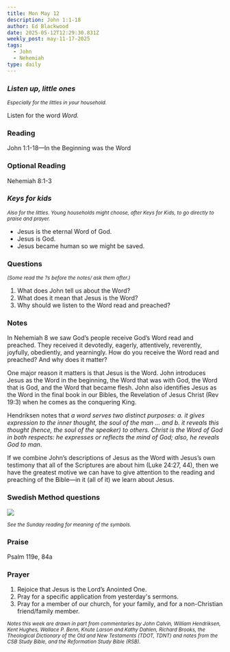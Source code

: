 ```yaml
---
title: Mon May 12
description: John 1:1-18
author: Ed Blackwood
date: 2025-05-12T12:29:30.831Z
weekly_post: may-11-17-2025
tags:
  - John
  - Nehemiah
type: daily
---
```

### *Listen up, little ones*

<div><small><i>Especially for the littles in your household.</i></small></div>

Listen for the word *Word.*

### Reading

John 1:1-18—In the Beginning was the Word

### Optional Reading

Nehemiah 8:1-3

### *Keys for kids*

<div><small><i>Also for the littles. Young households might choose, after Keys for Kids, to go directly to praise and prayer.</i></small></div>

* Jesus is the eternal Word of God.
* Jesus is God.
* Jesus became human so we might be saved.

### Questions

<div><small><i>(Some read the ?s before the notes/ ask them after.)</i></small></div>

1. What does John tell us about the Word?
2. What does it mean that Jesus is the Word?
3. Why should we listen to the Word read and preached?

### Notes

In Nehemiah 8 we saw God’s people receive God’s Word read and preached. They received it devotedly, eagerly, attentively, reverently, joyfully, obediently, and yearningly. How do you receive the Word read and preached? And why does it matter?

One major reason it matters is that Jesus is the Word. John introduces Jesus as the Word in the beginning, the Word that was with God, the Word that is God, and the Word that became flesh. John also identifies Jesus as the Word in the final book in our Bibles, the Revelation of Jesus Christ (Rev 19:3) when he comes as the conquering King.

Hendriksen notes that *a word serves two distinct purposes: a. it gives expression to the inner thought, the soul of the man … and b. it reveals this thought (hence, the soul of the speaker) to others. Christ is the Word of God in both respects: he expresses or reflects the mind of God; also, he reveals God to man*.

If we combine John’s descriptions of Jesus as the Word with Jesus’s own testimony that all of the Scriptures are about him (Luke 24:27, 44), then we have the greatest motive we can have to give attention to the reading and preaching of the Bible—in it (all of it) we learn about Jesus.

### Swedish Method questions

![](/static/img/family_worship_study_ed-swedish_questions.png)

<div><small><i>See the Sunday reading for meaning of the symbols.</i></small></div>

### Praise

P﻿salm 119e, 84a

### Prayer

1. Rejoice that Jesus is the Lord’s Anointed One.
2. Pray for a specific application from yesterday's sermons.
3. Pray for a member of our church, for your family, and for a non-Christian friend/family member.

<div><small><i>Notes this week are drawn in part from commentaries by John Calvin, William Hendriksen, Kent Hughes, Wallace P. Benn, Knute Larson and Kathy Dahlen, Richard Brooks, the Theological Dictionary of the Old and New Testaments (TDOT, TDNT) and notes from the CSB Study Bible, and the Reformation Study Bible (RSB).</i></small></div>